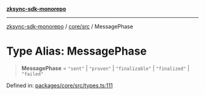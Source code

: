 [**zksync-sdk-monorepo**](../../../README.md)

---

[zksync-sdk-monorepo](../../../README.md) / [core/src](../README.md) / MessagePhase

# Type Alias: MessagePhase

> **MessagePhase** = `"sent"` \| `"proven"` \| `"finalizable"` \| `"finalized"` \| `"failed"`

Defined in: [packages/core/src/types.ts:111](https://github.com/dutterbutter/zksync-sdk/blob/128d557933eb10f01edd78c0b3392137ca480daf/packages/core/src/types.ts#L111)
